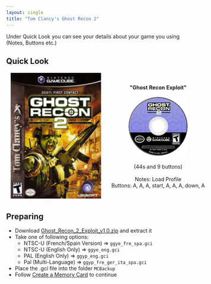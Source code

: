 ```yaml
---
layout: single
title: "Tom Clancy's Ghost Recon 2"
---
```

Under Quick Look you can see your details about your game you using (Notes, Buttons etc.)
## Quick Look
<!--TODO: Maybe there are some other ways to do it, but it works lol-->
<table style="table-layout: fixed; width: 552px">
<colgroup>
<col style="width: 268px">
<col style="width: 284px">
</colgroup>
<thead>
  <tr>
    <td style="text-align:center">
      <img src="/images/gameArt/GGYE/GGYE_box.png" alt="Ghost Recon 2 Box Art" width="244" height="340">
    </td>
    <td style="text-align:center">
      <b>"Ghost Recon Exploit"</b><br>
      <br><img src="/images/gameArt/GGYE/GGYE_disc.png" alt="Ghost Recon 2 Disc Art" width="160" height="160">
      <br>
      <br>(44s and 9 buttons)<br>
      <br>Notes: Load Profile
      <br>Buttons: A, A, A, start, A, A, A, down, A
      <br>
    </td>
  </tr>
</thead>
</table>
<!--  //////////////////////////////////////////////////////////   -->

## Preparing
- Download [Ghost_Recon_2_Exploit_v1.0.zip](files\saves\Ghost_Recon_2_Exploit_v1.0.zip) and extract it
- Take one of following options:
  * NTSC-U (French/Spain Version) => `ggye_fre_spa.gci`
  * NTSC-U (English Only) => `ggye_eng.gci`
  * PAL (English Only) => `ggyp_eng.gci`
  * Pal (Multi-Language) => `ggyp_fre_ger_ita_spa.gci`
- Place the .gci file into the folder `MCBackup`
- Follow [Create a Memory Card](/saveExploits#create-a-memory-card) to continue
